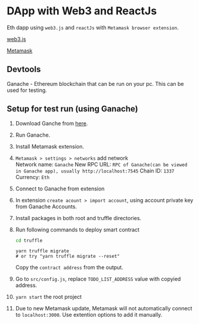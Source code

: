 # DApp with Web3 and ReactJs

Eth dapp using `web3.js` and `reactJs` with `Metamask browser extension`.

[web3.js](https://web3js.readthedocs.io/en/v1.3.4/)

[Metamask](https://metamask.io/)


## Devtools

Ganache - Ethereum blockchain that can be run on your pc. This can be used for testing.


## Setup for test run (using Ganache)

1. Download Ganche from [here](https://www.trufflesuite.com/ganache).
2. Run Ganache.
3. Install Metamask extension.
4. `Metamask > settings > networks` add network\
    Network name: `Ganache`
    New RPC URL: `RPC of Ganache(can be viewed in Ganache app), usually http://localhost:7545`
    Chain ID: `1337`
    Currency: `Eth`
5. Connect to Ganache from extension
6. In extension `create acount > import account`, using account private key from Ganache Accounts.
7. Install packages in both root and truffle directories.
8. Run following commands to deploy smart contract
    ```bash
    cd truffle
    ```

    ```
    yarn truffle migrate
    # or try "yarn truffle migrate --reset"
    ```
    Copy the `contract address` from the output.
9. Go to `src/config.js`, replace `TODO_LIST_ADDRESS` value with copyied address.
10. `yarn start` the root project
11. Due to new Metamask update, Metamask will not automatically connect to `localhost:3000`.
Use extention options to add it manually.
